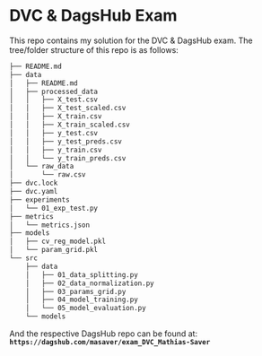 # DVC & DagsHub Exam
This repo contains my solution for the DVC & DagsHub exam.
The tree/folder structure of this repo is as follows:
```bash       
├── README.md
├── data
│   ├── README.md
│   ├── processed_data
│   │   ├── X_test.csv
│   │   ├── X_test_scaled.csv
│   │   ├── X_train.csv
│   │   ├── X_train_scaled.csv
│   │   ├── y_test.csv
│   │   ├── y_test_preds.csv
│   │   ├── y_train.csv
│   │   └── y_train_preds.csv
│   └── raw_data
│       └── raw.csv
├── dvc.lock
├── dvc.yaml
├── experiments
│   └── 01_exp_test.py
├── metrics
│   └── metrics.json
├── models
│   ├── cv_reg_model.pkl
│   └── param_grid.pkl
└── src
    ├── data
    │   ├── 01_data_splitting.py
    │   ├── 02_data_normalization.py
    │   ├── 03_params_grid.py
    │   ├── 04_model_training.py
    │   └── 05_model_evaluation.py
    └── models     
```

And the respective DagsHub repo can be found at:
**`https://dagshub.com/masaver/exam_DVC_Mathias-Saver`**